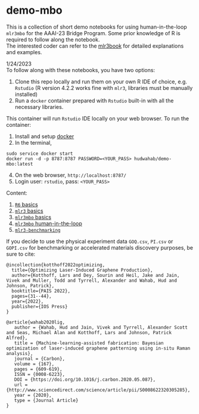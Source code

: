 # demo-mbo

This is a collection of short demo notebooks for using human-in-the-loop `mlr3mbo` for the AAAI-23 Bridge Program.
Some prior knowledge of R is required to follow along the notebook.   
The interested coder can refer to the [mlr3book](https://mlr3book.mlr-org.com/) for detailed explanations and examples.

1/24/2023  
To follow along with these notebooks, you have two options:
1. Clone this repo locally and run them on your own R IDE of choice, e.g. `Rstudio`
(R version 4.2.2 works fine with `mlr3`, libraries must be manually installed)
2. Run a `docker` container prepared with `Rstudio` built-in with all the necessary libraries.

This container will run `Rstudio` IDE locally on your web browser. To run the container:

1. Install and setup [docker](https://docs.docker.com/get-docker/)
2. In the terminal, 
  ```
  sudo service docker start
  docker run -d -p 8787:8787 PASSWORD=<YOUR_PASS> hudwahab/demo-mbo:latest
  ```
4. On the web browser, `http://localhost:8787/`
5. Login user: `rstudio`, pass: `<YOUR_PASS>`

Content:

1.  [`R6` basics](r6-basics.Rmd)
2. [`mlr3` basics](mlr3-basics.Rmd)
3. [`mlr3mbo` basics](mlr3mbo-basics.Rmd)
4. [`mlr3mbo` human-in-the-loop](mlr3mbo-human-in-the-loop.Rmd)
5. [`mlr3-benchmarking`](mlr3-benchmarking.Rmd)

If you decide to use the physical experiment data `GOQ.csv`, `PI.csv` or `GOPI.csv` for benchmarking or accelerated materials discovery purposes, be sure to cite:
```
@incollection{kotthoff2022optimizing,
  title={Optimizing Laser-Induced Graphene Production},
  author={Kotthoff, Lars and Dey, Sourin and Heil, Jake and Jain, Vivek and Muller, Todd and Tyrrell, Alexander and Wahab, Hud and Johnson, Patrick},
  booktitle={PAIS 2022},
  pages={31--44},
  year={2022},
  publisher={IOS Press}
}

@article{wahab2020lig,
   author = {Wahab, Hud and Jain, Vivek and Tyrrell, Alexander Scott and Seas, Michael Alan and Kotthoff, Lars and Johnson, Patrick Alfred},
   title = {Machine-learning-assisted fabrication: Bayesian optimization of laser-induced graphene patterning using in-situ Raman analysis},
   journal = {Carbon},
   volume = {167},
   pages = {609-619},
   ISSN = {0008-6223},
   DOI = {https://doi.org/10.1016/j.carbon.2020.05.087},
   url = {http://www.sciencedirect.com/science/article/pii/S0008622320305285},
   year = {2020},
   type = {Journal Article}
}
```
